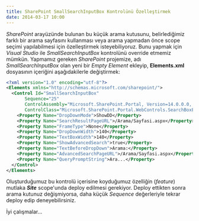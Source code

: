 ```yaml
---
title: SharePoint SmallSearchInputBox Kontrolünü Özelleştirmek
date: 2014-03-17 10:00
---
```


*SharePoint* arayüzünde bulunan bu küçük arama kutusunu, belirlediğimiz farklı bir arama sayfasını kullanması veya arama yapmadan önce scope seçimi yapılabilmesi için özelleştirmek isteyebiliyoruz. Bunu yapmak için *Visual Studio* ile *SmallSearchInputBox* kontrolünü override etmemiz mümkün. Yapmamız gereken *SharePoint* projemize, adı *SmallSearchInputBox* olan yeni bir *Empty Element* ekleyip, **Elements.xml** dosyasının içeriğini aşağıdakilerle değiştirmek:

<!--more-->
```xml
<?xml version="1.0" encoding="utf-8"?>
<Elements xmlns="http://schemas.microsoft.com/sharepoint/">
  <Control Id="SmallSearchInputBox"
       Sequence="25"
       ControlAssembly="Microsoft.SharePoint.Portal, Version=14.0.0.0, Culture=neutral, PublicKeyToken=71e9bce111e9429c"
       ControlClass="Microsoft.SharePoint.Portal.WebControls.SearchBoxEx">
    <Property Name="DropDownMode">ShowDD</Property>
    <Property Name="SearchResultPageURL">/Arama/Sayfasi.aspx</Property>
    <Property Name="FrameType">None</Property>
    <Property Name="DropDownWidth">140</Property>
    <Property Name="TextBoxWidth">140</Property>
    <Property Name="ShowAdvancedSearch">true</Property>
    <Property Name="TextBeforeDropDown">Arama:</Property>
    <Property Name="AdvancedSearchPageURL">/Arama/Sayfasi.aspx</Property>
    <Property Name="QueryPromptString">Ara...</Property>
  </Control>
</Elements>
```
Oluşturduğumuz bu kontrolü içerisine koyduğumuz özelliğin (*feature*) mutlaka ***Site*** scope'unda deploy edilmesi gerekiyor. Deploy ettikten sonra arama kutunuz değişmiyorsa, daha küçük *Sequence* değerleriyle tekrar deploy edip deneyebilirsiniz.

İyi çalışmalar...
